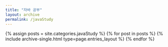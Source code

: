 ```yaml
---
title: "자바 공부"
layout: archive
permalink: /javaStudy
---
```



{% assign posts = site.categories.javaStudy %}
{% for post in posts %} {% include archive-single.html type=page.entries_layout %} {% endfor %}
